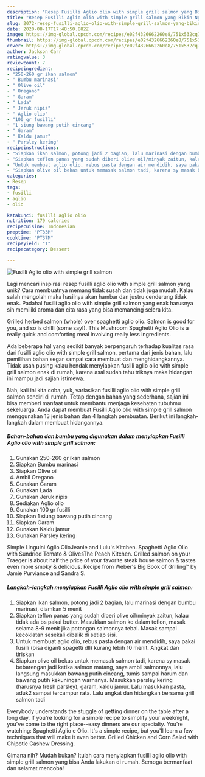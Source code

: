 ```yaml
---
description: "Resep Fusilli Aglio olio with simple grill salmon yang Bikin Ngiler"
title: "Resep Fusilli Aglio olio with simple grill salmon yang Bikin Ngiler"
slug: 2072-resep-fusilli-aglio-olio-with-simple-grill-salmon-yang-bikin-ngiler
date: 2020-08-17T17:48:50.882Z
image: https://img-global.cpcdn.com/recipes/e02f4326662260e8/751x532cq70/fusilli-aglio-olio-with-simple-grill-salmon-foto-resep-utama.jpg
thumbnail: https://img-global.cpcdn.com/recipes/e02f4326662260e8/751x532cq70/fusilli-aglio-olio-with-simple-grill-salmon-foto-resep-utama.jpg
cover: https://img-global.cpcdn.com/recipes/e02f4326662260e8/751x532cq70/fusilli-aglio-olio-with-simple-grill-salmon-foto-resep-utama.jpg
author: Jackson Carr
ratingvalue: 3
reviewcount: 7
recipeingredient:
- "250-260 gr ikan salmon"
- " Bumbu marinasi"
- " Olive oil"
- " Oregano"
- " Garam"
- " Lada"
- " Jeruk nipis"
- " Aglio olio"
- "100 gr fusilli"
- "1 siung bawang putih cincang"
- " Garam"
- " Kaldu jamur"
- " Parsley kering"
recipeinstructions:
- "Siapkan ikan salmon, potong jadi 2 bagian, lalu marinasi dengan bumbu marinasi, diamkan 5 menit"
- "Siapkan teflon panas yang sudah diberi olive oil/minyak zaitun, kalau tidak ada bs pakai butter. Masukkan salmon ke dalam teflon, masak selama 8-9 menit jika potongan salmonnya tebal. Masak sampai kecoklatan sesekali dibalik di setiap sisi."
- "Untuk membuat aglio olio, rebus pasta dengan air mendidih, saya pakai fusilli (bisa diganti spagetti dll) kurang lebih 10 menit. Angkat dan tiriskan"
- "Siapkan olive oil bekas untuk memasak salmon tadi, karena sy masak bebarengan jadi ketika salmon matang, saya ambil salmonnya, lalu langsung masukkan bawang putih cincang, tumis sampai harum dan bawang putih kekuningan warnanya. Masukkan parsley kering (harusnya fresh parsley), garam, kaldu jamur. Lalu masukkan pasta, aduk2 sampai tercampur rata. Lalu angkat dan hidangkan bersama grill salmon tadi"
categories:
- Resep
tags:
- fusilli
- aglio
- olio

katakunci: fusilli aglio olio 
nutrition: 179 calories
recipecuisine: Indonesian
preptime: "PT33M"
cooktime: "PT37M"
recipeyield: "1"
recipecategory: Dessert

---
```



![Fusilli Aglio olio with simple grill salmon](https://img-global.cpcdn.com/recipes/e02f4326662260e8/751x532cq70/fusilli-aglio-olio-with-simple-grill-salmon-foto-resep-utama.jpg)

Lagi mencari inspirasi resep fusilli aglio olio with simple grill salmon yang unik? Cara membuatnya memang tidak susah dan tidak juga mudah. Kalau salah mengolah maka hasilnya akan hambar dan justru cenderung tidak enak. Padahal fusilli aglio olio with simple grill salmon yang enak harusnya sih memiliki aroma dan cita rasa yang bisa memancing selera kita.

Grilled herbed salmon (whole) over spaghetti aglio olio. Salmon is good for you, and so is chilli (some say!). This Mushroom Spaghetti Aglio Olio is a really quick and comforting meal involving really less ingredients.

Ada beberapa hal yang sedikit banyak berpengaruh terhadap kualitas rasa dari fusilli aglio olio with simple grill salmon, pertama dari jenis bahan, lalu pemilihan bahan segar sampai cara membuat dan menghidangkannya. Tidak usah pusing kalau hendak menyiapkan fusilli aglio olio with simple grill salmon enak di rumah, karena asal sudah tahu triknya maka hidangan ini mampu jadi sajian istimewa.


Nah, kali ini kita coba, yuk, variasikan fusilli aglio olio with simple grill salmon sendiri di rumah. Tetap dengan bahan yang sederhana, sajian ini bisa memberi manfaat untuk membantu menjaga kesehatan tubuhmu sekeluarga. Anda dapat membuat Fusilli Aglio olio with simple grill salmon menggunakan 13 jenis bahan dan 4 langkah pembuatan. Berikut ini langkah-langkah dalam membuat hidangannya.

<!--inarticleads1-->

##### Bahan-bahan dan bumbu yang digunakan dalam menyiapkan Fusilli Aglio olio with simple grill salmon:

1. Gunakan 250-260 gr ikan salmon
1. Siapkan  Bumbu marinasi
1. Siapkan  Olive oil
1. Ambil  Oregano
1. Gunakan  Garam
1. Gunakan  Lada
1. Gunakan  Jeruk nipis
1. Sediakan  Aglio olio
1. Gunakan 100 gr fusilli
1. Siapkan 1 siung bawang putih cincang
1. Siapkan  Garam
1. Gunakan  Kaldu jamur
1. Gunakan  Parsley kering


Simple Linguini Aglio OlioJeanie and Lulu&#39;s Kitchen. Spaghetti Aglio Olio with Sundried Tomato &amp; OlivesThe Peach Kitchen. Grilled salmon on your Traeger is about half the price of your favorite steak house salmon &amp; tastes even more smoky &amp; delicious. Recipe from Weber&#39;s Big Book of Grilling™ by Jamie Purviance and Sandra S. 

<!--inarticleads2-->

##### Langkah-langkah menyiapkan Fusilli Aglio olio with simple grill salmon:

1. Siapkan ikan salmon, potong jadi 2 bagian, lalu marinasi dengan bumbu marinasi, diamkan 5 menit
1. Siapkan teflon panas yang sudah diberi olive oil/minyak zaitun, kalau tidak ada bs pakai butter. Masukkan salmon ke dalam teflon, masak selama 8-9 menit jika potongan salmonnya tebal. Masak sampai kecoklatan sesekali dibalik di setiap sisi.
1. Untuk membuat aglio olio, rebus pasta dengan air mendidih, saya pakai fusilli (bisa diganti spagetti dll) kurang lebih 10 menit. Angkat dan tiriskan
1. Siapkan olive oil bekas untuk memasak salmon tadi, karena sy masak bebarengan jadi ketika salmon matang, saya ambil salmonnya, lalu langsung masukkan bawang putih cincang, tumis sampai harum dan bawang putih kekuningan warnanya. Masukkan parsley kering (harusnya fresh parsley), garam, kaldu jamur. Lalu masukkan pasta, aduk2 sampai tercampur rata. Lalu angkat dan hidangkan bersama grill salmon tadi


Everybody understands the stuggle of getting dinner on the table after a long day. If you&#39;re looking for a simple recipe to simplify your weeknight, you&#39;ve come to the right place--easy dinners are our specialty. You&#39;re watching: Spaghetti Aglio e Olio. It&#39;s a simple recipe, but you&#39;ll learn a few techniques that will make it even better. Grilled Chicken and Corn Salad with Chipotle Cashew Dressing. 

Gimana nih? Mudah bukan? Itulah cara menyiapkan fusilli aglio olio with simple grill salmon yang bisa Anda lakukan di rumah. Semoga bermanfaat dan selamat mencoba!

